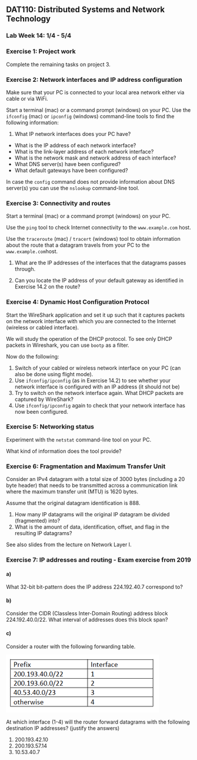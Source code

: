 ## DAT110: Distributed Systems and Network Technology

### Lab Week 14: 1/4 - 5/4

### Exercise 1: Project work

Complete the remaining tasks on project 3.

### Exercise 2: Network interfaces and IP address configuration

Make sure that your PC is connected to your local area network either via cable or via WiFi.

Start a terminal (mac) or a command prompt (windows) on your PC. Use the `ifconfig` (mac) or `ipconfig` (windows) command-line tools to find the following information:

1. What IP network interfaces does your PC have?
- What is the IP address of each network interface?
- What is the link-layer address of each network interface?
- What is the network mask and network address of each interface?
- What DNS server(s) have been configured?
- What default gateways have been configured?

In case the `config` command does not provide information about DNS server(s) you can use the `nslookup` command-line tool.

### Exercise 3: Connectivity and routes

Start a terminal (mac) or a command prompt (windows) on your PC.

Use the `ping` tool to check Internet connectivity to the `www.example.com` host.

Use the `traceroute` (mac) / `tracert` (windows) tool to obtain information about the route that a datagram travels from your PC to the `www.example.com`host.

1. What are the IP addresses of the interfaces that the datagrams passes through.

2. Can you locate the IP address of your default gateway as identified in Exercise 14.2 on the route?

### Exercise 4: Dynamic Host Configuration Protocol

Start the WireShark application and set it up such that it captures packets on the network interface with which you are connected to the Internet (wireless or cabled interface).

We will study the operation of the DHCP protocol. To see only DHCP packets in Wireshark, you can use `bootp` as a filter.

Now do the following:

1. Switch of your cabled or wireless network interface on your PC (can also be done using flight mode).
2. Use `ifconfig/ipconfig` (as in Exercise 14.2) to see whether your network interface is configured with an IP address (it should not be)
3. Try to switch on the network interface again. What DHCP packets are captured by WireShark?
4. Use `ifconfig/ipconfig` again to check that your network interface has now been configured.

### Exercise 5: Networking status

Experiment with the `netstat` command-line tool on your PC.

What kind of information does the tool provide?

### Exercise 6: Fragmentation and Maximum Transfer Unit

Consider an IPv4 datagram with a total size of 3000 bytes (including a 20 byte header) that needs to be transmitted across a communication link where the maximum transfer unit (MTU) is 1620 bytes.

Assume that the original datagram identification is 888.

1. How many IP datagrams will the original IP datagram be divided (fragmented) into?
2. What is the amount of data, identification, offset, and flag in the resulting IP datagrams?

See also slides from the lecture on Network Layer I.

### Exercise 7: IP addresses and routing - Exam exercise from 2019

#### a)

What 32-bit bit-pattern does the IP address 224.192.40.7 correspond to?

#### b)

Consider the CIDR (Classless Inter-Domain Routing) address block 224.192.40.0/22. What interval of addresses does this block span?

#### c)

Consider a router with the following forwarding table.

![](assets/markdown-img-paste-20200325114925185.png)

At which interface (1-4) will the router forward datagrams with the following destination IP addresses? (justify the answers)

1.	200.193.42.10
2.	200.193.57.14
3.	10.53.40.7
